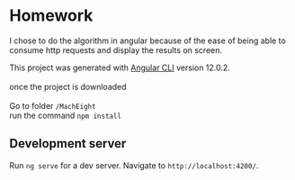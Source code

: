 # Homework
I chose to do the algorithm in angular because of the ease of being able to consume http requests and display the results on screen.

This project was generated with [Angular CLI](https://github.com/angular/angular-cli) version 12.0.2.<br/><br/>
once the project is downloaded <br><br>
Go to folder `/MachEight` <br>
run the command `npm install`
## Development server

Run `ng serve` for a dev server. Navigate to `http://localhost:4200/`.
